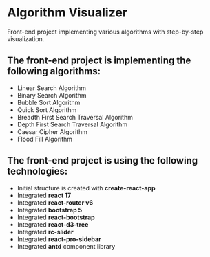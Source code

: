 # Algorithm Visualizer

Front-end project implementing various algorithms with step-by-step visualization. 

## The front-end project is implementing the following algorithms:

* Linear Search Algorithm
* Binary Search Algorithm
* Bubble Sort Algorithm
* Quick Sort Algorithm
* Breadth First Search Traversal Algorithm
* Depth First Search Traversal Algorithm
* Caesar Cipher Algorithm
* Flood Fill Algorithm

## The front-end project is using the following technologies:

* Initial structure is created with **create-react-app**
* Integrated **react 17**
* Integrated **react-router v6**
* Integrated **bootstrap 5**
* Integrated **react-bootstrap**
* Integrated **react-d3-tree**
* Integrated **rc-slider**
* Integrated **react-pro-sidebar**
* Integrated **antd** component library